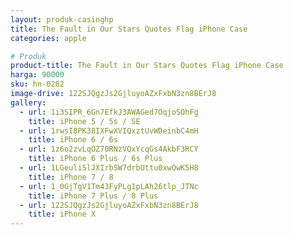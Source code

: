 ```yaml
---
layout: produk-casinghp
title: The Fault in Our Stars Quotes Flag iPhone Case
categories: apple

# Produk
product-title: The Fault in Our Stars Quotes Flag iPhone Case
harga: 90000
sku: hn-0282
image-drive: 122SJQgzJs2GjluyoAZxFxbN3zn8BErJ8
gallery:
  - url: 1i3SIPR_6Gn7EfkJ3AWAGed7OqjoSOhFg
    title: iPhone 5 / 5s / SE
  - url: 1rwsI8PK38IXFwXVIQxztUvWDeinbC4mH
    title: iPhone 6 / 6s
  - url: 1z6o2zvLqOZ70RNzVQxYcqGs4AkbF3RCY
    title: iPhone 6 Plus / 6s Plus
  - url: 1LGeuliSlJXIrbSW7drbUttu0xwOwK5H8
    title: iPhone 7 / 8
  - url: 1_0GjTgV1Tm43FyPLg1pLAh26tlp_JTNc
    title: iPhone 7 Plus / 8 Plus
  - url: 122SJQgzJs2GjluyoAZxFxbN3zn8BErJ8
    title: iPhone X
---
```

